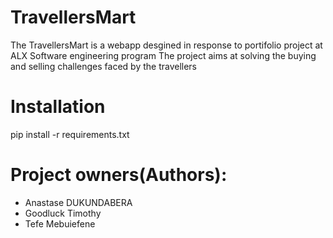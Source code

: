 # TravellersMart 
The TravellersMart is a webapp desgined in response to portifolio project at ALX Software engineering program
The project aims at solving the buying and selling challenges faced by the travellers

# Installation
  pip install -r requirements.txt

# Project owners(Authors):    
- Anastase DUKUNDABERA
- Goodluck Timothy
- Tefe Mebuiefene
